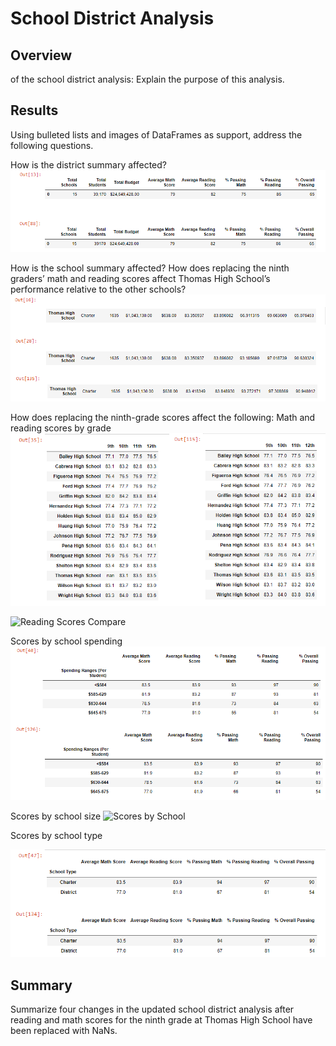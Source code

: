 # School District Analysis
## Overview 
of the school district analysis: Explain the purpose of this analysis.

## Results
Using bulleted lists and images of DataFrames as support, address the following questions.

How is the district summary affected?
![District School Summary](/resources/district_summary.png)

How is the school summary affected?
How does replacing the ninth graders’ math and reading scores affect Thomas High School’s performance relative to the other schools?
![School Summary](/resources/School_summary.png)

How does replacing the ninth-grade scores affect the following:
Math and reading scores by grade
![Math Scores Compare](/resources/math_scores_compare.png)

![Reading Scores Compare](/resources/reading_scores_compare.png)

Scores by school spending
![Scores by Spend](/resources/scores_by_spend.png)

Scores by school size
![Scores by School](/resources/scores_by_size.png)

Scores by school type


![Scores by Type](/resources/scores_by_type.png)

## Summary
Summarize four changes in the updated school district analysis after reading and math scores for the ninth grade at Thomas High School have been replaced with NaNs.

